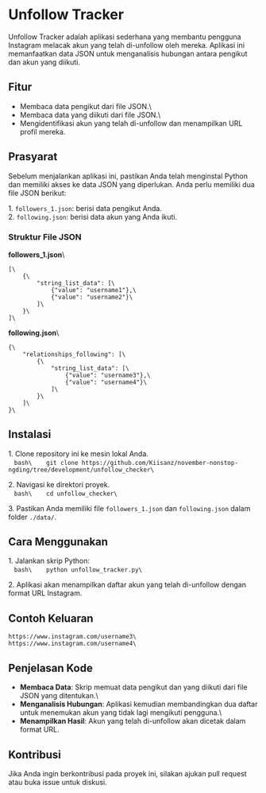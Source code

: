 # Unfollow Tracker

Unfollow Tracker adalah aplikasi sederhana yang membantu pengguna Instagram melacak akun yang telah di-unfollow oleh mereka. Aplikasi ini memanfaatkan data JSON untuk menganalisis hubungan antara pengikut dan akun yang diikuti.

## Fitur

- Membaca data pengikut dari file JSON.\
- Membaca data yang diikuti dari file JSON.\
- Mengidentifikasi akun yang telah di-unfollow dan menampilkan URL profil mereka.

## Prasyarat

Sebelum menjalankan aplikasi ini, pastikan Anda telah menginstal Python dan memiliki akses ke data JSON yang diperlukan. Anda perlu memiliki dua file JSON berikut:

1\. `followers_1.json`: berisi data pengikut Anda.\
2\. `following.json`: berisi data akun yang Anda ikuti.

### Struktur File JSON

**followers_1.json**\

```json\
[\
    {\
        "string_list_data": [\
            {"value": "username1"},\
            {"value": "username2"}\
        ]\
    }\
]\
```

**following.json**\

```json\
{\
    "relationships_following": [\
        {\
            "string_list_data": [\
                {"value": "username3"},\
                {"value": "username4"}\
            ]\
        }\
    ]\
}\
```

## Instalasi

1\. Clone repository ini ke mesin lokal Anda.\
   `bash\
   git clone https://github.com/Kiisanz/november-nonstop-ngding/tree/development/unfollow_checker\
   `

2\. Navigasi ke direktori proyek.\
   `bash\
   cd unfollow_checker\
   `

3\. Pastikan Anda memiliki file `followers_1.json` dan `following.json` dalam folder `./data/`.

## Cara Menggunakan

1\. Jalankan skrip Python:\
   `bash\
   python unfollow_tracker.py\
   `

2\. Aplikasi akan menampilkan daftar akun yang telah di-unfollow dengan format URL Instagram.

## Contoh Keluaran

```plaintext\
https://www.instagram.com/username3\
https://www.instagram.com/username4\
```

## Penjelasan Kode

- **Membaca Data**: Skrip memuat data pengikut dan yang diikuti dari file JSON yang ditentukan.\
- **Menganalisis Hubungan**: Aplikasi kemudian membandingkan dua daftar untuk menemukan akun yang tidak lagi mengikuti pengguna.\
- **Menampilkan Hasil**: Akun yang telah di-unfollow akan dicetak dalam format URL.

## Kontribusi

Jika Anda ingin berkontribusi pada proyek ini, silakan ajukan pull request atau buka issue untuk diskusi.

```

```

